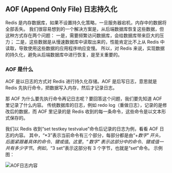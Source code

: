 ## AOF (Append Only File) 日志持久化

Redis 是内存数据库，如果不设置持久化策略，一旦服务器宕机，内存中的数据将全部丢失。
我们很容易想到的一个解决方案是，从后端数据库恢复这些数据，但这种方式存在两个问题：
一是，需要频繁访问数据库，会给数据库带来巨大的压力；
二是，这些数据是从慢速数据库中读取出来的，性能肯定比不上从 Redis 中读取，导致使用这些数据的应用程序响应变慢。
所以，对 Redis 来说，实现数据的持久化，避免从后端数据库中进行恢复，是至关重要的。

### AOF 是什么

AOF 是以日志的方式对 Redis 进行持久化存储。AOF 是后写日志，意思就是 Redis 先执行命令，把数据写入内存，然后才记录日志。

那 AOF 为什么要先执行命令再记日志呢？要回答这个问题，我们要先知道 AOF 里记录了什么内容。
传统数据库的日志，例如 redo log（重做日志），记录的是修改后的数据，而 AOF 里记录的是 Redis 收到的每一条命令，这些命令是以文本形式保存的。

我们以 Redis 收到“set testkey testvalue”命令后记录的日志为例，看看 AOF 日志的内容。
其中，“*3”表示当前命令有三个部分，每部分都是由“$+数字”开头，后面紧跟着具体的命令、键或值。
这里，“数字”表示这部分中的命令、键或值一共有多少字节。例如，“$3 set”表示这部分有 3 个字节，也就是“set”命令。
示例图：

![AOF日志内容](https://static001.geekbang.org/resource/image/4d/9f/4d120bee623642e75fdf1c0700623a9f.jpg)